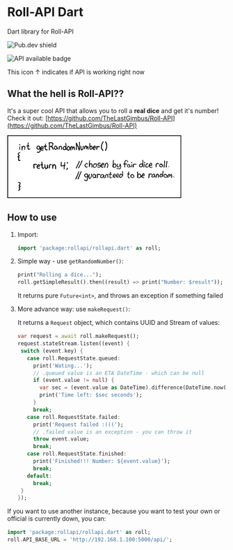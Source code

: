 # Roll-API Dart
Dart library for Roll-API

![Pub.dev shield](https://img.shields.io/pub/v/rollapi)


![API available badge](https://img.shields.io/website?down_color=red&label=API&up_color=green&url=https%3A%2F%2Froll.lastgimbus.com%2Fapi%2F)

This icon ↑ indicates if API is working right now

## What the hell is Roll-API??

It's a super cool API that allows you to roll a **real dice** and get it's number!
Check it out: [https://github.com/TheLastGimbus/Roll-API](https://github.com/TheLastGimbus/Roll-API)

![XKCD 221 - random number](images/xkcd_221_random_number.png)

## How to use
1. Import:

   ```dart
   import 'package:rollapi/rollapi.dart' as roll;
   ```
   
2. Simple way - use `getRandomNumber()`:

   ```dart
   print("Rolling a dice...");
   roll.getSimpleResult().then((result) => print("Number: $result"));
   ```
   
   It returns pure `Future<int>`, and throws an exception if something failed
   
3. More advance way: use `makeRequest()`:
   
   It returns a `Request` object, which contains UUID and Stream of values:

   ```dart
   var request = await roll.makeRequest();
   request.stateStream.listen((event) {
    switch (event.key) {
      case roll.RequestState.queued:
        print('Wating...');
        // .queued value is an ETA DateTime - which can be null
        if (event.value != null) {
          var sec = (event.value as DateTime).difference(DateTime.now());
          print('Time left: $sec seconds');
        }
        break;
      case roll.RequestState.failed:
        print('Request failed :(((');
        // .failed value is an exception - you can throw it
        throw event.value;
        break;
      case roll.RequestState.finished:
        print('Finished!!! Number: ${event.value}');
        break;
      default:
        break;
    }
   });
   ```

If you want to use another instance, because you want to test your own or official is currently down, you can:

```dart
import 'package:rollapi/rollapi.dart' as roll;
roll.API_BASE_URL = 'http://192.168.1.100:5000/api/'; 
```